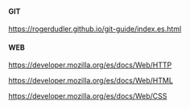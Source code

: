 #### GIT
https://rogerdudler.github.io/git-guide/index.es.html
#### WEB
https://developer.mozilla.org/es/docs/Web/HTTP

https://developer.mozilla.org/es/docs/Web/HTML

https://developer.mozilla.org/es/docs/Web/CSS
